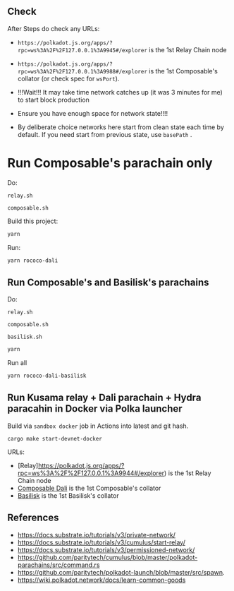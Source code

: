 ## Check

After Steps do check any URLs:

* `https://polkadot.js.org/apps/?rpc=ws%3A%2F%2F127.0.0.1%3A9945#/explorer` is the 1st Relay Chain node
  
* `https://polkadot.js.org/apps/?rpc=ws%3A%2F%2F127.0.0.1%3A9988#/explorer` is the 1st Composable's collator (or check spec for `wsPort`).  
* !!!Wait!!! It may take time network catches up (it was 3 minutes for me) to start block production
 
 * Ensure you have enough space for network state!!!!

* By deliberate choice networks here start from clean state each time by default. If you need start from previous state, use `basePath` .

# Run Composable's parachain only


Do: 

`relay.sh`

`composable.sh`


Build this project:

```bash
yarn
```

Run:

```bash
yarn rococo-dali
```
## Run Composable's and Basilisk's parachains

Do:

`relay.sh`

`composable.sh`

`basilisk.sh`

```bash
yarn
```

Run all
```bash
yarn rococo-dali-basilisk
```


## Run  Kusama relay + Dali parachain + Hydra paracahin in Docker via Polka launcher

Build via `sandbox docker` job in Actions into latest and git hash.

```
cargo make start-devnet-docker
```
URLs:
* [Relay]https://polkadot.js.org/apps/?rpc=ws%3A%2F%2F127.0.0.1%3A9944#/explorer) is the 1st Relay Chain node
* [Composable Dali](https://polkadot.js.org/apps/?rpc=ws%3A%2F%2F127.0.0.1%3A9988#/explorer) is the 1st Composable's collator
* [Basilisk](https://polkadot.js.org/apps/?rpc=ws%3A%2F%2F127.0.0.1%3A9998#/explorer) is the 1st Basilisk's collator


## References

- https://docs.substrate.io/tutorials/v3/private-network/
- https://docs.substrate.io/tutorials/v3/cumulus/start-relay/
- https://docs.substrate.io/tutorials/v3/permissioned-network/
- https://github.com/paritytech/cumulus/blob/master/polkadot-parachains/src/command.rs
- https://github.com/paritytech/polkadot-launch/blob/master/src/spawn.
- https://wiki.polkadot.network/docs/learn-common-goods